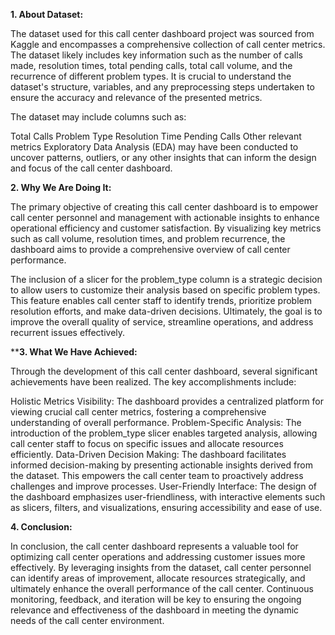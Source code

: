 **1. About Dataset:**

The dataset used for this call center dashboard project was sourced from Kaggle and encompasses a comprehensive collection of call center metrics. The dataset likely includes key information such as the number of calls made, resolution times, total pending calls, total call volume, and the recurrence of different problem types. It is crucial to understand the dataset's structure, variables, and any preprocessing steps undertaken to ensure the accuracy and relevance of the presented metrics.

The dataset may include columns such as:

Total Calls
Problem Type
Resolution Time
Pending Calls
Other relevant metrics
Exploratory Data Analysis (EDA) may have been conducted to uncover patterns, outliers, or any other insights that can inform the design and focus of the call center dashboard.

**2. Why We Are Doing It:**

The primary objective of creating this call center dashboard is to empower call center personnel and management with actionable insights to enhance operational efficiency and customer satisfaction. By visualizing key metrics such as call volume, resolution times, and problem recurrence, the dashboard aims to provide a comprehensive overview of call center performance.

The inclusion of a slicer for the problem_type column is a strategic decision to allow users to customize their analysis based on specific problem types. This feature enables call center staff to identify trends, prioritize problem resolution efforts, and make data-driven decisions. Ultimately, the goal is to improve the overall quality of service, streamline operations, and address recurrent issues effectively.

****3. What We Have Achieved:**

Through the development of this call center dashboard, several significant achievements have been realized. The key accomplishments include:

Holistic Metrics Visibility: The dashboard provides a centralized platform for viewing crucial call center metrics, fostering a comprehensive understanding of overall performance.
Problem-Specific Analysis: The introduction of the problem_type slicer enables targeted analysis, allowing call center staff to focus on specific issues and allocate resources efficiently.
Data-Driven Decision Making: The dashboard facilitates informed decision-making by presenting actionable insights derived from the dataset. This empowers the call center team to proactively address challenges and improve processes.
User-Friendly Interface: The design of the dashboard emphasizes user-friendliness, with interactive elements such as slicers, filters, and visualizations, ensuring accessibility and ease of use.

**4. Conclusion:**

In conclusion, the call center dashboard represents a valuable tool for optimizing call center operations and addressing customer issues more effectively. By leveraging insights from the dataset, call center personnel can identify areas of improvement, allocate resources strategically, and ultimately enhance the overall performance of the call center. Continuous monitoring, feedback, and iteration will be key to ensuring the ongoing relevance and effectiveness of the dashboard in meeting the dynamic needs of the call center environment.
